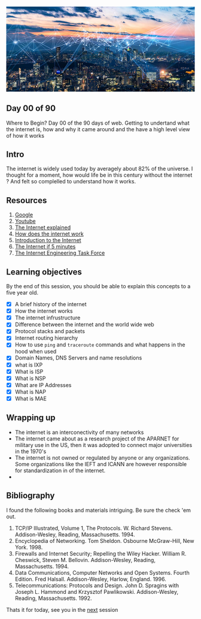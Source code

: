 ![Internet](../avatar.jpg)

## Day 00 of 90 
Where to Begin? Day 00 of the 90 days of web. Getting to undertand what the internet is, how and why it came around and the have a high level view of how it works 

## Intro
The internet is widely used today by averagely about 82% of the universe. I thought for a moment, how would life be in this century without the internet ? And felt so complelled to understand how it works. 

## Resources 
1. [Google](https://www.google.com/search?q=how+the+internet+works)
2. [Youtube](https://www.youtube.com/results?search_query=how+the+internet+works)
3. [The Internet explained](https://www.vox.com/2014/6/16/18076282/the-internet)
4. [How does the internet work](http://web.stanford.edu/class/msande91si/www-spr04/readings/week1/InternetWhitepaper.htm)
6. [Introduction to the Internet](https://roadmap.sh/guides/what-is-internet)
7. [The Internet if 5 minutes](https://www.youtube.com/watch?v=7_LPdttKXPc)
5. [The Internet Engineering Task Force](https://www.ietf.org/)


## Learning objectives
By the end of this session, you should be able to explain this concepts to a five year old. 
* [X] A brief history of the internet
* [X] How the internet works 
* [X] The internet infrustructure
* [X] Difference between the internet and the world wide web 
* [X] Protocol stacks and packets
* [X] Internet routing hierarchy 
* [X] How to use ```ping``` and ```traceroute``` commands and what happens in the hood when used 
* [X] Domain Names, DNS Servers and name resolutions
* [X] what is IXP
* [X] What is ISP
* [X] What is NSP
* [X] What are IP Addresses
* [X] What is NAP
* [X] What is MAE 

## Wrapping up 
- The internet is an interconectivity of many networks 
- The internet came about as a research project of the APARNET for military use in the US, then it was adopted to connect major universities in the 1970's 
- The internet is not owned or regulated by anyone or any organizations. Some organizations like the IEFT and ICANN are however responsible for standardization in of the internet. 
- 

## Bibliography 
I found the following books and materials intriguing. Be sure the check 'em out. 
1.  TCP/IP Illustrated, Volume 1, The Protocols.
W. Richard Stevens.
Addison-Wesley, Reading, Massachusetts. 1994. 
2. Encyclopedia of Networking.
Tom Sheldon.
Osbourne McGraw-Hill, New York. 1998. 
3. Firewalls and Internet Security; Repelling the Wiley Hacker.
William R. Cheswick, Steven M. Bellovin.
Addison-Wesley, Reading, Massachusetts. 1994. 
4. Data Communications, Computer Networks and Open Systems. Fourth Edition.
Fred Halsall.
Addison-Wesley, Harlow, England. 1996. 
5. Telecommunications: Protocols and Design.
John D. Spragins with Joseph L. Hammond and Krzysztof Pawlikowski.
Addison-Wesley, Reading, Massachusetts. 1992.

Thats it for today, see you in the [next](../day01/README.md) session
